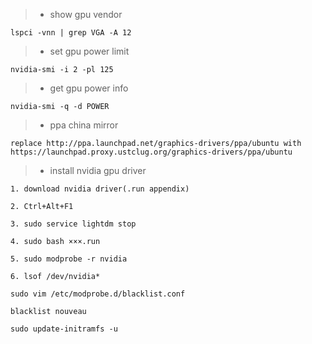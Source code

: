 > * show gpu vendor
```shell
lspci -vnn | grep VGA -A 12
```

> * set gpu power limit
```shell
nvidia-smi -i 2 -pl 125
```

> * get gpu power info
```shell
nvidia-smi -q -d POWER
```
> * ppa china mirror
```shell
replace http://ppa.launchpad.net/graphics-drivers/ppa/ubuntu with https://launchpad.proxy.ustclug.org/graphics-drivers/ppa/ubuntu
```
> * install nvidia gpu driver
```
1. download nvidia driver(.run appendix)

2. Ctrl+Alt+F1

3. sudo service lightdm stop

4. sudo bash ×××.run

5. sudo modprobe -r nvidia

6. lsof /dev/nvidia*

sudo vim /etc/modprobe.d/blacklist.conf

blacklist nouveau

sudo update-initramfs -u
```
